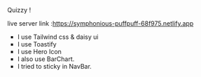 Quizzy !

live server link :https://symphonious-puffpuff-68f975.netlify.app
<ul type ='square'>
	
  <li>I use Tailwind css & daisy ui</li>
  <li>I use Toastify</li>
  <li>I use Hero Icon</li>
  <li> I also use BarChart.</li>
  <li>I tried to sticky in NavBar.</li>
  
</ul>
